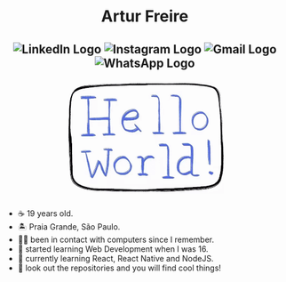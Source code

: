 <h1 align="center">
Artur Freire
</h1>

<h2 align="center">
 
<a style="text-decoration: none" href="https://www.linkedin.com/in/freirart"> 
  <img alt="LinkedIn Logo" src="https://img.shields.io/badge/-LinkedIn-7c01fe?style=flat-square&logo=Linkedin&logoColor=white" />
</a>
<a style="text-decoration: none" href="https://www.instagram.com/freirart"> 
  <img alt="Instagram Logo" src="https://img.shields.io/badge/-Instagram-7c01fe?style=flat-square&logo=Instagram&logoColor=white" />
</a>
<a style="text-decoration: none" href="mailto:freirart.contato@gmail.com"> 
  <img alt="Gmail Logo" src="https://img.shields.io/badge/-Gmail-7c01fe?style=flat-square&logo=Gmail&logoColor=white" />
</a>
<a style="text-decoration: none" href="https://api.whatsapp.com/send?phone=5512988344336&text=Olá!"> 
  <img alt="WhatsApp Logo" src="https://img.shields.io/badge/-Whatsapp-7c01fe?style=flat-square&labelColor=7c01fe&logo=whatsapp&logoColor=white" />
</a>

![greetings](https://raw.githubusercontent.com/freirart/freirart/master/resized-greetings.gif)

</h2>

- ☕ 19 years old.
- 🏝 Praia Grande, São Paulo.
- 👨‍💻 been in contact with computers since I remember. 
- 👶 started learning Web Development when I was 16.
- 🚀 currently learning React, React Native and NodeJS.
- 👀 look out the repositories and you will find cool things!
